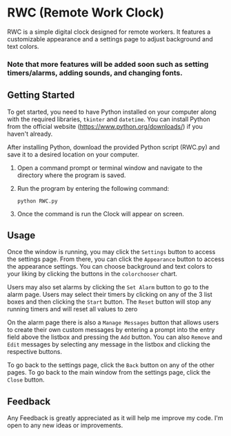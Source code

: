 # RWC (Remote Work Clock)

RWC is a simple digital clock designed for remote workers. It features a customizable appearance and a settings page to adjust background and text colors. 
### Note that more features will be added soon such as setting timers/alarms, adding sounds, and changing fonts.

## Getting Started

To get started, you need to have Python installed on your computer along with the required libraries, `tkinter` and `datetime`. You can install Python from the official website (https://www.python.org/downloads/) if you haven't already.

After installing Python, download the provided Python script (RWC.py) and save it to a desired location on your computer.

1. Open a command prompt or terminal window and navigate to the directory where the program is saved.
2. Run the program by entering the following command:

    ```
    python RWC.py
    ```
    
3. Once the command is run the Clock will appear on screen.

## Usage

Once the window is running, you may click the `Settings` button to access the settings page. From there, you can click the `Appearance` button to access the appearance settings. You can choose background and text colors to your liking by clicking the buttons in the `colorchooser` chart.

Users may also set alarms by clicking the `Set Alarm` button to go to the alarm page. Users may select their timers by clicking on any of the 3 list boxes and then clicking the `Start` button. The `Reset` button will stop any running timers and will reset all values to zero

On the alarm page there is also a `Manage Messages` button that allows users to create their own custom messages by entering a prompt into the entry field above the listbox and pressing the `Add` button. You can also `Remove` and `Edit` messages by selecting any message in the listbox and clicking the respective buttons.

To go back to the settings page, click the `Back` button on any of the other pages. To go back to the main window from the settings page, click the `Close` button.

## Feedback
Any Feedback is greatly appreciated as it will help me improve my code. I'm open to any new ideas or improvements.
